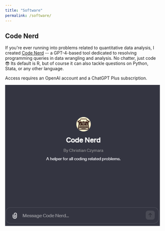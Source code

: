 ```yaml
---
title: "Software"
permalink: /software/
---
```


Code Nerd
------

If you're ever running into problems related to quantitative data analysis, I created [Code Nerd](https://chat.openai.com/g/g-J5futwiVV-code-nerd) -- a GPT-4-based tool dedicated to resolving programming queries in data wrangling and analysis. No chatter, just code 😎 Its default is R, but of course it can also tackle questions on Python, Stata, or any other language.

Access requires an OpenAI account and a ChatGPT Plus subscription.

<a href="https://chat.openai.com/g/g-J5futwiVV-code-nerd" target="_blank"><img src="/images/codenerd.png" align="center"></a>

